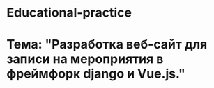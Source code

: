 # Educational-practice
# Тема: "Разработка веб-сайт для записи на мероприятия в фреймфорк django и Vue.js."
